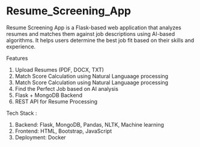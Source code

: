 # Resume_Screening_App
Resume Screening App is a Flask-based web application that analyzes resumes and matches them against job descriptions using AI-based algorithms. It helps users determine the best job fit based on their skills and experience.
    
Features 
1. Upload Resumes (PDF, DOCX, TXT)
2. Match Score Calculation using Natural Languaage processing
3. Match Score Calculation using Natural Languaage processing
4. Find the Perfect Job based on AI analysis
5. Flask + MongoDB Backend 
6. REST API for Resume Processing

Tech Stack :
1. Backend: Flask, MongoDB, Pandas, NLTK, Machine learning
2. Frontend: HTML, Bootstrap, JavaScript
3. Deployment: Docker

